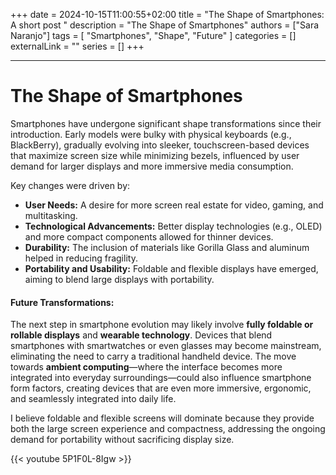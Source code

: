 +++ 
date = 2024-10-15T11:00:55+02:00
title = "The Shape of Smartphones: A short post "
description = "The Shape of Smartphones"
authors = ["Sara Naranjo"]
tags = [
    "Smartphones",
    "Shape",
    "Future"
    ]
categories = []
externalLink = ""
series = []
+++

___
# The Shape of Smartphones
Smartphones have undergone significant shape transformations since their introduction. Early models were bulky with physical keyboards (e.g., BlackBerry), gradually evolving into sleeker, touchscreen-based devices that maximize screen size while minimizing bezels, influenced by user demand for larger displays and more immersive media consumption.

Key changes were driven by:
- **User Needs:** A desire for more screen real estate for video, gaming, and multitasking.
- **Technological Advancements:** Better display technologies (e.g., OLED) and more compact components allowed for thinner devices.
- **Durability:** The inclusion of materials like Gorilla Glass and aluminum helped in reducing fragility.
- **Portability and Usability:** Foldable and flexible displays have emerged, aiming to blend large displays with portability.

#### Future Transformations:
The next step in smartphone evolution may likely involve **fully foldable or rollable displays** and **wearable technology**. Devices that blend smartphones with smartwatches or even glasses may become mainstream, eliminating the need to carry a traditional handheld device. The move towards **ambient computing**—where the interface becomes more integrated into everyday surroundings—could also influence smartphone form factors, creating devices that are even more immersive, ergonomic, and seamlessly integrated into daily life.

I believe foldable and flexible screens will dominate because they provide both the large screen experience and compactness, addressing the ongoing demand for portability without sacrificing display size.

{{< youtube 5P1F0L-8Igw >}}